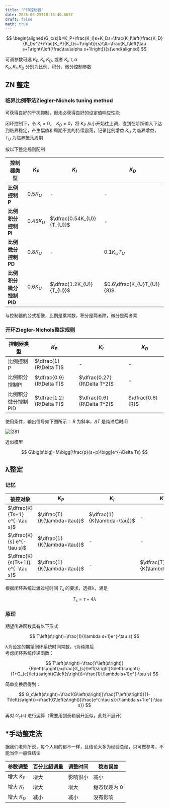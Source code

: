 ```yaml
---
title: "PID控制器"
date: 2025-06-25T18:16:40.663Z
draft: false
math: true
---
```


$$
 \begin{aligned}G_c(s)&=K_P+\frac{K_I}s+K_Ds=\frac{K_I\left(\frac{K_D}{K_I}s^2+\frac{K_P}{K_I}s+1\right)}{s}\\&=\frac{K_I\left(\tau s+1\right)\left(\frac\tau\alpha s+1\right)}{s}\end{aligned}
$$

可调参数可选 $K_P, K_I, K_D,$ 或者 $K_I,\tau,\alpha$  
$K_P,K_I, K_D$ 分别为比例、积分、微分控制参数  

## ZN 整定  

### 临界比例带法Ziegler-Nichols tuning method  

可获得良好的干扰抑制，但未必获得良好的设定值响应性能  

闭环控制下，令 $K_I{=}0,\quad K_D{=}0$，将 $K_P$ 从小开始往上调，直到在阶跃输入下达到临界稳定，产生幅值和周期不变的持续震荡，记录比例增益 $K_U$ 为临界增益，$T_U$ 为临界振荡周期

按以下整定规则配制

| 控制器类型            | $K_P$       | $K_I$                      | $K_D$                      |
| ---------------- | ----------- | -------------------------- | -------------------------- |
| **比例控制 P**       | $0.5K_{U}$  | -                          | -                          |
| **比例积分控制 PI**    | $0.45K_{U}$ | $\dfrac{0.54K_{U}}{T_{U}}$ | -                          |
| **比例微分控制 PD**    | $0.8K_{U}$  | -                          | $0.1K_{U}T_{U}$            |
| **比例积分微分控制 PID** | $0.6K_{U}$  | $\dfrac{1.2K_{U}}{T_{U}}$  | $0.6\dfrac{K_{U}T_{U}}{8}$ |

与控制器的公式相像，比例是乘常数，积分是两者除，微分是两者乘  

### 开环Ziegler-Nichols整定规则  

| 控制器类型       | $K_P$                    | $K_I$                       | $K_D$            |
| ----------- | ------------------------ | --------------------------- | ---------------- |
| 比例控制P       | $\dfrac{1}{R\Delta T}$   | -                           | -                |
| 比例积分控制PI    | $\dfrac{0.9}{R\Delta T}$ | $\dfrac{0.27}{R\Delta T^2}$ | -                |
| 比例积分微分控制PID | $\dfrac{1.2}{R\Delta T}$ | $\dfrac{0.6}{R\Delta T^2}$  | $\dfrac{0.6}{R}$ |

使用条件，输出信号如下图所示：  $R$ 为斜率，$\Delta T$ 是纯滞后时间

![|281](https://huarenjianimg.oss-cn-nanjing.aliyuncs.com/image/20250625231512805.png)

近似模型

$$
 G\big(s\big)=M\bigg[\frac{p}{s+p}\bigg]e^{-\Delta Ts}
$$

## λ整定  

### 记忆  

| 被控对象                             | $K_P$                        | $K_I$                        | $K_D$                        |
| -------------------------------- | ---------------------------- | ---------------------------- | ---------------------------- |
| $\dfrac{K}{Ts+1} e^{-\tau s}$    | $\dfrac{T}{K(\lambda+\tau)}$ | $\dfrac{1}{K(\lambda+\tau)}$ | -                            |
| $\dfrac{K}{s} e^{-\tau s}$       | $\dfrac{1}{K(\lambda+\tau)}$ | -                            | -                            |
| $\dfrac{K}{s(Ts+1)} e^{-\tau s}$ | $\dfrac{1}{K(\lambda+\tau)}$ | -                            | $\dfrac{T}{K(\lambda+\tau)}$ |

根据闭环系统过渡过程时间 $T_s$ 的要求，选择λ，满足  

$$
 T_s{=}\tau{+}4\lambda 
$$

### 原理

期望传递函数具有以下形式  

$$
 T\left(s\right)=\frac{1}{\lambda s+1}e^{-\tau s}
$$

λ为设定的期望闭环系统时间常数，τ为纯滞后  
考虑闭环系统传递函数：  

$$
 T\left(s\right)=\frac{Y\left(s\right)}{R\left(s\right)}=\frac{G_{c}\left(s\right)G\left(s\right)}{1+G_{c}\left(s\right)G\left(s\right)}=\frac{1}{\lambda s+1}e^{-\tau s}
$$

简单变换后得到：  

$$
 G_c\left(s\right)=\frac1{G\left(s\right)}\frac{T\left(s\right)}{1-T\left(s\right)}=\frac1{G\left(s\right)}\frac{e^{-\tau s}}{\lambda s+1-e^{-\tau s}}
$$

再对 $G_c (s)$ 进行运算（需要用到泰勒展开近似，此处不展开）  

## \*手动整定法  

据我们老师所说，每个人用的都不一样，且结论大多为经验总结，只可做参考，不能当作一般性结论

| **参数调整**  | **百分比超调量** | **调整时间** | **稳态误差** |
| --------- | ---------- | -------- | -------- |
| 增大 $K_P$​ | 增大         | 影响很小     | 减小       |
| 增大 $K_I$​ | 增大         | 增大       | 稳态误差为 0  |
| 增大 $K_D$​ | 减小         | 减小       | 没有影响     |